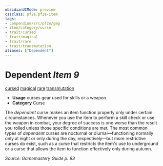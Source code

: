 ```yaml
---
obsidianUIMode: preview
cssclass: pf2e,pf2e-item
tags:
- compendium/src/pf2e/gmg
- item/category/curse
- trait/cursed
- trait/magical
- trait/rare
- trait/transmutation
aliases: ["Dependent"]
---
```

# Dependent *Item 9*  
[cursed](../../../Rules/traits/cursed-gmg.md)  [magical](../../../Rules/traits/magical.md)  [rare](../../../Rules/traits/rare.md)  [transmutation](../../../Rules/traits/transmutation.md)  

- **Usage** curses gear used for skills or a weapon
- **Category** Curse

The _dependent_ curse makes an item function properly only under certain circumstances. Whenever you use the item to perform a skill check or use the weapon in combat, your degree of success is one worse than the result you rolled unless those specific conditions are met. The most common types of _dependent_ curses are nocturnal or diurnal—functioning normally only at night or only during the day, respectively—but more restrictive curses do exist, such as a curse that restricts the item's use to underground or a curse that allows the item to function effectively only during autumn.

*Source: Gamemastery Guide p. 93*